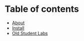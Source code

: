 # Table of contents

* [About](README.md)
* [Install](install.md)
* [Old Student Labs](old-student-labs.md)
